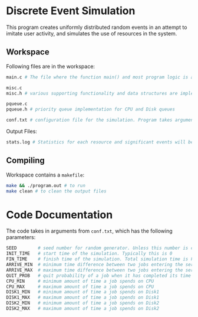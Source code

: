 # Discrete Event Simulation


This program creates uniformly distributed random events in an attempt to imitate user activity, and simulates the use of resources in the system.

## Workspace
Following files are in the workspace:
```bash
main.c # The file where the function main() and most program logic is at.

misc.c
misc.h # various supporting functionality and data structures are implemented in misc.c and misc.h

pqueue.c
pqueue.h # priority queue implementation for CPU and Disk queues

conf.txt # configuration file for the simulation. Program takes arguments ONLY from this file.
```
Output Files:
```bash
stats.log # Statistics for each resource and significant events will be logged in stats.log
```

## Compiling
Workspace contains a `makefile`:
```bash
make && ./program.out # to run
make clean # to clean the output files
```




# Code Documentation
The code takes in arguments from `conf.txt`, which has the following parameters:
```bash
SEED        # seed number for random generator. Unless this number is changed, same output will be produced
INIT_TIME   # start time of the simulation. Typically this is 0
FIN_TIME    # finish time of the simulation. Total simulation time is FIN_TIME - INIT_TIME
ARRIVE_MIN  # minimum time difference between two jobs entering the server
ARRIVE_MAX  # maximum time difference between two jobs entering the server
QUIT_PROB   # quit probability of a job when it has completed its time in CPU. The job will either quit or enter a disk queue
CPU_MIN     # minimum amount of time a job spends on CPU
CPU_MAX     # maximum amount of time a job spends on CPU
DISK1_MIN   # minimum amount of time a job spends on Disk1
DISK1_MAX   # maximum amount of time a job spends on Disk1
DISK2_MIN   # minimum amount of time a job spends on Disk2
DISK2_MAX   # maximum amount of time a job spends on Disk2
```


